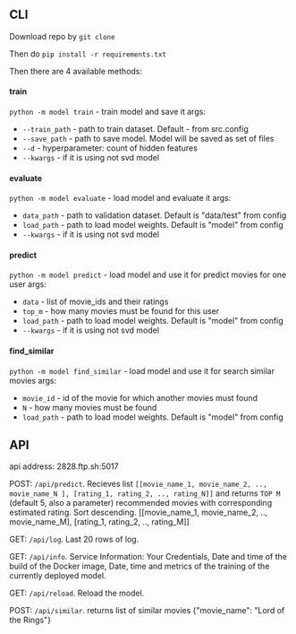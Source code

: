 ## CLI
Download repo by `git clone`

Then do
`pip install -r requirements.txt`

Then there are 4 available methods:

#### train
`python -m model train` - train model and save it
args:
- `--train_path` - path to train dataset. Default - from src.config
- `--save_path` - path to save model. Model will be saved as set of files
- `--d` - hyperparameter: count of hidden features
- `--kwargs` - if it is using not svd model

#### evaluate
`python -m model evaluate` - load model and evaluate it
args:
- `data_path` - path to validation dataset. Default is "data/test" from config
- `load_path` - path to load model weights. Default is "model" from config
- `--kwargs` - if it is using not svd model

#### predict
`python -m model predict` - load model and use it for predict movies for one user
args:
- `data` - list of movie_ids and their ratings
- `top_m` - how many movies must be found for this user
- `load_path` - path to load model weights. Default is "model" from config
- `--kwargs` - if it is using not svd model

#### find_similar
`python -m model find_similar` - load model and use it for search similar movies
args:
- `movie_id` - id of the movie for which another movies must found 
- `N` - how many movies must be found
- `load_path` - path to load model weights. Default is "model" from config


## API
api address: 2828.ftp.sh:5017

POST: `/api/predict`. Recieves list `[[movie_name_1, movie_name_2, .., movie_name_N ], [rating_1, rating_2, .., rating_N]]` and returns `TOP M` (default 5, also a parameter) recommended movies with corresponding estimated rating. Sort descending. [[movie_name_1, movie_name_2, .., movie_name_M], [rating_1, rating_2, .., rating_M]]

GET: `/api/log`. Last 20 rows of log.

GET: `/api/info`. Service Information: Your Credentials, Date and time of the build of the Docker image, Date, time and metrics of the training of the currently deployed model.

GET: `/api/reload`. Reload the model.

POST: `/api/similar`. returns list of similar movies {"movie_name": "Lord of the Rings"}

